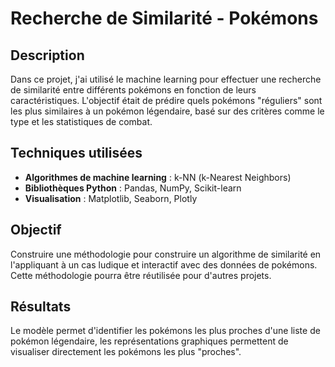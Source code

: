 # Recherche de Similarité - Pokémons

## Description

Dans ce projet, j'ai utilisé le machine learning pour effectuer une recherche de similarité entre différents pokémons en fonction de leurs caractéristiques. L'objectif était de prédire quels pokémons "réguliers" sont les plus similaires à un pokémon légendaire, basé sur des critères comme le type et les statistiques de combat.

## Techniques utilisées

- **Algorithmes de machine learning** : k-NN (k-Nearest Neighbors)
- **Bibliothèques Python** : Pandas, NumPy, Scikit-learn
- **Visualisation** : Matplotlib, Seaborn, Plotly

## Objectif

Construire une méthodologie pour construire un algorithme de similarité en l'appliquant à un cas ludique et interactif avec des données de pokémons. Cette méthodologie pourra être réutilisée pour d'autres projets.

## Résultats

Le modèle permet d'identifier les pokémons les plus proches d'une liste de pokémon légendaire, les représentations graphiques permettent de visualiser directement les pokémons les plus "proches".
